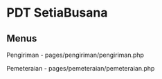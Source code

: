 # PDT SetiaBusana

## Menus
Pengiriman - pages/pengiriman/pengiriman.php

Pemeteraian - pages/pemeteraian/pemeteraian.php

